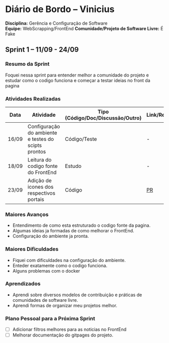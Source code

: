 # Diário de Bordo – Vinicius

**Disciplina:** Gerência e Configuração de Software  
**Equipe:** WebScrapping/FrontEnd 
**Comunidade/Projeto de Software Livre:** É Fake  

## Sprint 1 – 11/09 - 24/09

### Resumo da Sprint

Foquei nessa sprint para entender melhor a comunidade do projeto e estudar como o codigo funciona e começar a testar ideias no front da pagina

### Atividades Realizadas

| Data  | Atividade                                   | Tipo (Código/Doc/Discussão/Outro) | Link/Referência | Status    |
| ----- | ------------------------------------------- | --------------------------------- | --------------- | --------- |
| 16/09 | Configuração do ambiente e testes do scipts prontos          | Código/Teste                           | -         | Concluído |
| 18/09 | Leitura do codigo fonte do FrontEnd           | Estudo                           | -          | Concluído |
| 23/09 | Adição de icones dos respectivos  portais          | Código                           | [PR](https://github.com/EH-FAKE/check-up/pull/25)            | Concluído |

### Maiores Avanços

* Entendimento de como esta estruturado o codigo fonte da pagina.
* Algumas ideias ja formadas de como melhorar o FrontEnd.
* Configuração do ambiente ja pronta.

### Maiores Dificuldades

* Fiquei com dificuldades na configuração do ambiente.
* Enteder exatamente como o codigo funciona.
* Alguns problemas com o docker


### Aprendizados

* Aprendi sobre diversos modelos de contribuição e práticas de comunidades de software livre.
* Aprendi formas de organizar meu projetos melhor.


### Plano Pessoal para a Próxima Sprint

* [ ] Adicionar filtros melhores para as noticias no FrontEnd
* [ ] Melhorar documentação do gitpages do projeto.
